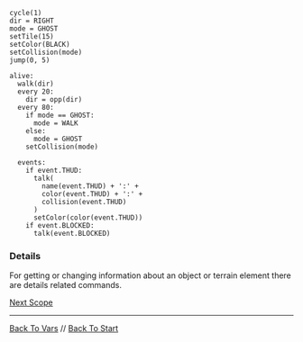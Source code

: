 ```load-water
cycle(1)
dir = RIGHT
mode = GHOST
setTile(15) 
setColor(BLACK)
setCollision(mode)
jump(0, 5)

alive:
  walk(dir)
  every 20:
    dir = opp(dir)
  every 80:
    if mode == GHOST:
      mode = WALK
    else:
      mode = GHOST
    setCollision(mode) 
    
  events: 
    if event.THUD:
      talk(
        name(event.THUD) + ':' +
        color(event.THUD) + ':' +
        collision(event.THUD)
      )
      setColor(color(event.THUD))
    if event.BLOCKED:
      talk(event.BLOCKED)
```

### Details

For getting or changing information about an object or terrain element there are details related commands.

[Next Scope](scope.md)

---

[Back To Vars](vars.md) //
[Back To Start](start.md)
